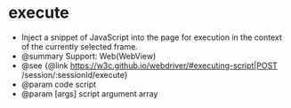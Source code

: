 # execute

* Inject a snippet of JavaScript into the page for execution in the context of the currently selected frame.
* @summary Support: Web(WebView)
* @see {@link https://w3c.github.io/webdriver/#executing-script|POST /session/:sessionId/execute}
* @param code script
* @param [args] script argument array